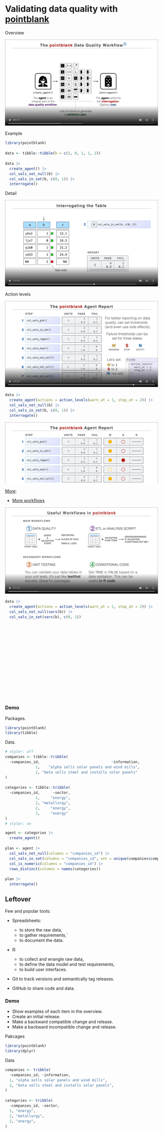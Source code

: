 
# Validating data quality with [pointblank](https://rich-iannone.github.io/pointblank/)

Overview

![](data-validation-workflow.png)

Example

``` r
library(pointblank)

data <- tibble::tibble(b = c(1, 0, 1, 1, 2))

data |> 
  create_agent() |> 
  col_vals_not_null(b) |> 
  col_vals_in_set(b, c(0, 1)) |>
  interrogate()
```

Detail

![](in-set.png)

Action levels

![](action_levels.png)

``` r
data |> 
  create_agent(actions = action_levels(warn_at = 1, stop_at = 2)) |> 
  col_vals_not_null(b) |> 
  col_vals_in_set(b, c(0, 1)) |>
  interrogate()
```

![](report.png)

[More](https://rich-iannone.github.io/pointblank/):

-   [More
    workflows](https://rich-iannone.github.io/pointblank/articles/validation_workflows.html)

![](all-workflows.png)

``` r
data |> 
  create_agent(actions = action_levels(warn_at = 1, stop_at = 2)) |> 
  col_vals_not_null(vars(b)) |> 
  col_vals_in_set(vars(b), c(0, 1))
```

<div id="pb_agent" style="overflow-x:auto;overflow-y:auto;width:auto;height:auto;">
<style>@import url("https://fonts.googleapis.com/css2?family=IBM+Plex+Sans:ital,wght@0,100;0,200;0,300;0,400;0,500;0,600;0,700;0,800;0,900;1,100;1,200;1,300;1,400;1,500;1,600;1,700;1,800;1,900&display=swap");
@import url("https://unpkg.com/balloon-css/balloon.min.css");
html {
  font-family: 'IBM Plex Sans', -apple-system, BlinkMacSystemFont, 'Segoe UI', Roboto, Oxygen, Ubuntu, Cantarell, 'Helvetica Neue', 'Fira Sans', 'Droid Sans', Arial, sans-serif;
}

#pb_agent .gt_table {
  display: table;
  border-collapse: collapse;
  margin-left: auto;
  margin-right: auto;
  color: #333333;
  font-size: 90%;
  font-weight: normal;
  font-style: normal;
  background-color: #FFFFFF;
  width: auto;
  border-top-style: solid;
  border-top-width: 2px;
  border-top-color: #A8A8A8;
  border-right-style: none;
  border-right-width: 2px;
  border-right-color: #D3D3D3;
  border-bottom-style: solid;
  border-bottom-width: 2px;
  border-bottom-color: #A8A8A8;
  border-left-style: none;
  border-left-width: 2px;
  border-left-color: #D3D3D3;
}

#pb_agent .gt_heading {
  background-color: #FFFFFF;
  text-align: center;
  border-bottom-color: #FFFFFF;
  border-left-style: none;
  border-left-width: 1px;
  border-left-color: #D3D3D3;
  border-right-style: none;
  border-right-width: 1px;
  border-right-color: #D3D3D3;
}

#pb_agent .gt_title {
  color: #333333;
  font-size: 125%;
  font-weight: initial;
  padding-top: 4px;
  padding-bottom: 4px;
  padding-left: 5px;
  padding-right: 5px;
  border-bottom-color: #FFFFFF;
  border-bottom-width: 0;
}

#pb_agent .gt_subtitle {
  color: #333333;
  font-size: 85%;
  font-weight: initial;
  padding-top: 0;
  padding-bottom: 6px;
  padding-left: 5px;
  padding-right: 5px;
  border-top-color: #FFFFFF;
  border-top-width: 0;
}

#pb_agent .gt_bottom_border {
  border-bottom-style: solid;
  border-bottom-width: 2px;
  border-bottom-color: #D3D3D3;
}

#pb_agent .gt_col_headings {
  border-top-style: solid;
  border-top-width: 2px;
  border-top-color: #D3D3D3;
  border-bottom-style: solid;
  border-bottom-width: 2px;
  border-bottom-color: #D3D3D3;
  border-left-style: none;
  border-left-width: 1px;
  border-left-color: #D3D3D3;
  border-right-style: none;
  border-right-width: 1px;
  border-right-color: #D3D3D3;
}

#pb_agent .gt_col_heading {
  color: #333333;
  background-color: #FFFFFF;
  font-size: 100%;
  font-weight: normal;
  text-transform: inherit;
  border-left-style: none;
  border-left-width: 1px;
  border-left-color: #D3D3D3;
  border-right-style: none;
  border-right-width: 1px;
  border-right-color: #D3D3D3;
  vertical-align: bottom;
  padding-top: 5px;
  padding-bottom: 6px;
  padding-left: 5px;
  padding-right: 5px;
  overflow-x: hidden;
}

#pb_agent .gt_column_spanner_outer {
  color: #333333;
  background-color: #FFFFFF;
  font-size: 100%;
  font-weight: normal;
  text-transform: inherit;
  padding-top: 0;
  padding-bottom: 0;
  padding-left: 4px;
  padding-right: 4px;
}

#pb_agent .gt_column_spanner_outer:first-child {
  padding-left: 0;
}

#pb_agent .gt_column_spanner_outer:last-child {
  padding-right: 0;
}

#pb_agent .gt_column_spanner {
  border-bottom-style: solid;
  border-bottom-width: 2px;
  border-bottom-color: #D3D3D3;
  vertical-align: bottom;
  padding-top: 5px;
  padding-bottom: 5px;
  overflow-x: hidden;
  display: inline-block;
  width: 100%;
}

#pb_agent .gt_group_heading {
  padding-top: 8px;
  padding-bottom: 8px;
  padding-left: 5px;
  padding-right: 5px;
  color: #333333;
  background-color: #FFFFFF;
  font-size: 100%;
  font-weight: initial;
  text-transform: inherit;
  border-top-style: solid;
  border-top-width: 2px;
  border-top-color: #D3D3D3;
  border-bottom-style: solid;
  border-bottom-width: 2px;
  border-bottom-color: #D3D3D3;
  border-left-style: none;
  border-left-width: 1px;
  border-left-color: #D3D3D3;
  border-right-style: none;
  border-right-width: 1px;
  border-right-color: #D3D3D3;
  vertical-align: middle;
}

#pb_agent .gt_empty_group_heading {
  padding: 0.5px;
  color: #333333;
  background-color: #FFFFFF;
  font-size: 100%;
  font-weight: initial;
  border-top-style: solid;
  border-top-width: 2px;
  border-top-color: #D3D3D3;
  border-bottom-style: solid;
  border-bottom-width: 2px;
  border-bottom-color: #D3D3D3;
  vertical-align: middle;
}

#pb_agent .gt_from_md > :first-child {
  margin-top: 0;
}

#pb_agent .gt_from_md > :last-child {
  margin-bottom: 0;
}

#pb_agent .gt_row {
  padding-top: 8px;
  padding-bottom: 8px;
  padding-left: 5px;
  padding-right: 5px;
  margin: 10px;
  border-top-style: solid;
  border-top-width: 1px;
  border-top-color: #D3D3D3;
  border-left-style: none;
  border-left-width: 1px;
  border-left-color: #D3D3D3;
  border-right-style: none;
  border-right-width: 1px;
  border-right-color: #D3D3D3;
  vertical-align: middle;
  overflow-x: hidden;
}

#pb_agent .gt_stub {
  color: #333333;
  background-color: #FFFFFF;
  font-size: 100%;
  font-weight: initial;
  text-transform: inherit;
  border-right-style: solid;
  border-right-width: 2px;
  border-right-color: #D3D3D3;
  padding-left: 5px;
  padding-right: 5px;
}

#pb_agent .gt_stub_row_group {
  color: #333333;
  background-color: #FFFFFF;
  font-size: 100%;
  font-weight: initial;
  text-transform: inherit;
  border-right-style: solid;
  border-right-width: 2px;
  border-right-color: #D3D3D3;
  padding-left: 5px;
  padding-right: 5px;
  vertical-align: top;
}

#pb_agent .gt_row_group_first td {
  border-top-width: 2px;
}

#pb_agent .gt_summary_row {
  color: #333333;
  background-color: #FFFFFF;
  text-transform: inherit;
  padding-top: 8px;
  padding-bottom: 8px;
  padding-left: 5px;
  padding-right: 5px;
}

#pb_agent .gt_first_summary_row {
  border-top-style: solid;
  border-top-color: #D3D3D3;
}

#pb_agent .gt_first_summary_row.thick {
  border-top-width: 2px;
}

#pb_agent .gt_last_summary_row {
  padding-top: 8px;
  padding-bottom: 8px;
  padding-left: 5px;
  padding-right: 5px;
  border-bottom-style: solid;
  border-bottom-width: 2px;
  border-bottom-color: #D3D3D3;
}

#pb_agent .gt_grand_summary_row {
  color: #333333;
  background-color: #FFFFFF;
  text-transform: inherit;
  padding-top: 8px;
  padding-bottom: 8px;
  padding-left: 5px;
  padding-right: 5px;
}

#pb_agent .gt_first_grand_summary_row {
  padding-top: 8px;
  padding-bottom: 8px;
  padding-left: 5px;
  padding-right: 5px;
  border-top-style: double;
  border-top-width: 6px;
  border-top-color: #D3D3D3;
}

#pb_agent .gt_striped {
  background-color: rgba(128, 128, 128, 0.05);
}

#pb_agent .gt_table_body {
  border-top-style: solid;
  border-top-width: 2px;
  border-top-color: #D3D3D3;
  border-bottom-style: solid;
  border-bottom-width: 2px;
  border-bottom-color: #D3D3D3;
}

#pb_agent .gt_footnotes {
  color: #333333;
  background-color: #FFFFFF;
  border-bottom-style: none;
  border-bottom-width: 2px;
  border-bottom-color: #D3D3D3;
  border-left-style: none;
  border-left-width: 2px;
  border-left-color: #D3D3D3;
  border-right-style: none;
  border-right-width: 2px;
  border-right-color: #D3D3D3;
}

#pb_agent .gt_footnote {
  margin: 0px;
  font-size: 90%;
  padding-left: 4px;
  padding-right: 4px;
  padding-left: 5px;
  padding-right: 5px;
}

#pb_agent .gt_sourcenotes {
  color: #333333;
  background-color: #FFFFFF;
  border-bottom-style: none;
  border-bottom-width: 2px;
  border-bottom-color: #D3D3D3;
  border-left-style: none;
  border-left-width: 2px;
  border-left-color: #D3D3D3;
  border-right-style: none;
  border-right-width: 2px;
  border-right-color: #D3D3D3;
}

#pb_agent .gt_sourcenote {
  font-size: 90%;
  padding-top: 4px;
  padding-bottom: 4px;
  padding-left: 5px;
  padding-right: 5px;
}

#pb_agent .gt_left {
  text-align: left;
}

#pb_agent .gt_center {
  text-align: center;
}

#pb_agent .gt_right {
  text-align: right;
  font-variant-numeric: tabular-nums;
}

#pb_agent .gt_font_normal {
  font-weight: normal;
}

#pb_agent .gt_font_bold {
  font-weight: bold;
}

#pb_agent .gt_font_italic {
  font-style: italic;
}

#pb_agent .gt_super {
  font-size: 65%;
}

#pb_agent .gt_footnote_marks {
  font-style: italic;
  font-weight: normal;
  font-size: 75%;
  vertical-align: 0.4em;
}

#pb_agent .gt_asterisk {
  font-size: 100%;
  vertical-align: 0;
}

#pb_agent .gt_indent_1 {
  text-indent: 5px;
}

#pb_agent .gt_indent_2 {
  text-indent: 10px;
}

#pb_agent .gt_indent_3 {
  text-indent: 15px;
}

#pb_agent .gt_indent_4 {
  text-indent: 20px;
}

#pb_agent .gt_indent_5 {
  text-indent: 25px;
}

#pb_agent {
  -webkit-font-smoothing: antialiased;
}

#pb_agent .gt_row {
  overflow: visible;
}

#pb_agent .gt_sourcenote {
  height: 35px;
  padding: 0;
}

#pb_agent code {
  font-family: 'IBM Plex Mono', monospace, courier;
  background-color: transparent;
  padding: 0;
}
</style>
<table class="gt_table" style="table-layout: fixed;; width: 0px">
  <colgroup>
    <col style="width:6px;"/>
    <col style="width:35px;"/>
    <col style="width:190px;"/>
    <col style="width:120px;"/>
    <col style="width:120px;"/>
    <col style="width:50px;"/>
    <col style="width:50px;"/>
    <col style="width:50px;"/>
    <col style="width:50px;"/>
    <col style="width:50px;"/>
    <col style="width:30px;"/>
    <col style="width:30px;"/>
    <col style="width:30px;"/>
    <col style="width:65px;"/>
  </colgroup>
  <thead class="gt_header">
    <tr>
      <td colspan="14" class="gt_heading gt_title gt_font_normal" style="color: #444444; font-size: 28px; text-align: left; font-weight: 500;"><div><span style="float: left;">Pointblank Validation Plan</span><span style="float: right; text-decoration-line: underline; text-underline-position: under;font-size: 16px; text-decoration-color: #9C2E83;padding-top: 0.1em; padding-right: 0.4em;">No Interrogation Performed</span></div>
</td>
    </tr>
    <tr>
      <td colspan="14" class="gt_heading gt_subtitle gt_font_normal gt_bottom_border" style="font-size: 12px; text-align: left;"><span style="text-decoration-style:solid;text-decoration-color:#ADD8E6;text-decoration-line:underline;text-underline-position:under;color:#333333;font-variant-numeric:tabular-nums;padding-left:4px;margin-right:5px;padding-right:2px;">[2022-09-20|10:56:14]</span> <span style="background-color:#C2C2C2;color:#222222;padding:0.5em 0.5em;position:inherit;text-transform:uppercase;margin:5px 0px 5px 5px;font-weight:bold;border:solid 1px #C2C2C2;padding:2px 15px 2px 15px;font-size:smaller;">?</span>
<span style="background-color:none;color:#222222;padding:0.5em 0.5em;position:inherit;margin:5px 10px 5px -4px;font-weight:bold;border:solid 1px #C2C2C2;padding:2px 15px 2px 15px;font-size:smaller;">data</span>  <br><br></td>
    </tr>
  </thead>
  <thead class="gt_col_headings">
    <tr>
      <th class="gt_col_heading gt_columns_bottom_border gt_left" rowspan="1" colspan="1" style="color: #666666; font-weight: bold;" scope="col"></th>
      <th class="gt_col_heading gt_columns_bottom_border gt_right" rowspan="1" colspan="1" style="color: #666666; font-weight: bold;" scope="col"></th>
      <th class="gt_col_heading gt_columns_bottom_border gt_left" rowspan="1" colspan="1" style="color: #666666; font-weight: bold;" scope="col">STEP</th>
      <th class="gt_col_heading gt_columns_bottom_border gt_left" rowspan="1" colspan="1" style="color: #666666; font-weight: bold;" scope="col">COLUMNS</th>
      <th class="gt_col_heading gt_columns_bottom_border gt_left" rowspan="1" colspan="1" style="color: #666666; font-weight: bold;" scope="col">VALUES</th>
      <th class="gt_col_heading gt_columns_bottom_border gt_center" rowspan="1" colspan="1" style="color: #666666; font-weight: bold;" scope="col">TBL</th>
      <th class="gt_col_heading gt_columns_bottom_border gt_center" rowspan="1" colspan="1" style="color: #666666; font-weight: bold;" scope="col">EVAL</th>
      <th class="gt_col_heading gt_columns_bottom_border gt_right" rowspan="1" colspan="1" style="color: #666666; font-weight: bold;" scope="col">UNITS</th>
      <th class="gt_col_heading gt_columns_bottom_border gt_right" rowspan="1" colspan="1" style="color: #666666; font-weight: bold;" scope="col">PASS</th>
      <th class="gt_col_heading gt_columns_bottom_border gt_right" rowspan="1" colspan="1" style="color: #666666; font-weight: bold;" scope="col">FAIL</th>
      <th class="gt_col_heading gt_columns_bottom_border gt_center" rowspan="1" colspan="1" style="color: #666666; font-weight: bold;" scope="col">W</th>
      <th class="gt_col_heading gt_columns_bottom_border gt_center" rowspan="1" colspan="1" style="color: #666666; font-weight: bold;" scope="col">S</th>
      <th class="gt_col_heading gt_columns_bottom_border gt_center" rowspan="1" colspan="1" style="color: #666666; font-weight: bold;" scope="col">N</th>
      <th class="gt_col_heading gt_columns_bottom_border gt_center" rowspan="1" colspan="1" style="color: #666666; font-weight: bold;" scope="col">EXT</th>
    </tr>
  </thead>
  <tbody class="gt_table_body">
    <tr><td class="gt_row gt_left" style="height:  40px"></td>
<td class="gt_row gt_right" style="color: #666666; font-size: 13px; font-weight: bold; height:  40px">1</td>
<td class="gt_row gt_left" style="height:  40px"><div class='gt_from_md'><div aria-label="Expect that all values in `b` should not be NULL. " data-balloon-pos="right" style="width:fit-content;">
  <div style="margin:0;padding:0;display:inline-block;height:30px;vertical-align:middle;"><?xml version="1.0" encoding="UTF-8"?><svg width="30px" height="30px" viewBox="0 0 67 67" version="1.1" xmlns="http://www.w3.org/2000/svg" xmlns:xlink="http://www.w3.org/1999/xlink">    <title>col_vals_not_null</title>    <g id="All-Icons" stroke="none" stroke-width="1" fill="none" fill-rule="evenodd">        <g id="col_vals_not_null" transform="translate(0.000000, 0.551724)">            <path d="M56.712234,1 C59.1975153,1 61.4475153,2.00735931 63.076195,3.63603897 C64.7048747,5.26471863 65.712234,7.51471863 65.712234,10 L65.712234,10 L65.712234,65 L10.712234,65 C8.22695259,65 5.97695259,63.9926407 4.34827294,62.363961 C2.71959328,60.7352814 1.71223397,58.4852814 1.71223397,56 L1.71223397,56 L1.71223397,10 C1.71223397,7.51471863 2.71959328,5.26471863 4.34827294,3.63603897 C5.97695259,2.00735931 8.22695259,1 10.712234,1 L10.712234,1 Z" id="rectangle" stroke="#000000" stroke-width="2" fill="#FFFFFF"></path>            <path d="M40.6120805,47.037834 C37.4692348,47.037834 35.0126139,45.9348613 33.712234,44.0140597 C32.4118541,45.9348613 29.9552331,47.037834 26.8123883,47.037834 C22.6574397,47.037834 16.0646712,43.4437723 16.0646712,33.8021619 C16.0646712,29.3401361 17.4715879,18.962166 30.5035862,18.962166 C30.9454018,18.962166 31.3057481,19.3225124 31.3057481,19.7643279 L31.3057481,21.3686518 C31.3057481,21.8104674 30.9454018,22.1708138 30.5035862,22.1708138 C26.6400486,22.1708138 22.4819668,25.8118774 22.4819668,33.8021619 C22.4819668,37.5090277 23.7635456,43.0270243 27.2949384,43.0270243 C29.795428,43.0270243 31.224279,40.4231312 32.0985095,38.2861221 C30.5067194,35.6101596 29.7014243,33.1034035 29.7014243,30.8347892 C29.7014243,25.6238707 31.8603677,23.7751377 33.712234,23.7751377 C35.5641002,23.7751377 37.7230437,25.6238707 37.7230437,30.8347892 C37.7230437,33.1347383 36.9396828,35.5788255 35.3290916,38.2861221 C36.6294715,41.4321009 38.243196,43.0270243 40.1295295,43.0270243 C43.6609223,43.0270243 44.9425012,37.5090277 44.9425012,33.8021619 C44.9425012,25.8118774 40.7844193,22.1708138 36.9208817,22.1708138 C36.4759329,22.1708138 36.1187198,21.8104674 36.1187198,21.3686518 L36.1187198,19.7643279 C36.1187198,19.3225124 36.4759329,18.962166 36.9208817,18.962166 C49.9528801,18.962166 51.3597967,29.3401361 51.3597967,33.8021619 C51.3597967,43.4437723 44.7670282,47.037834 40.6120805,47.037834 Z" id="omega" fill="#000000" fill-rule="nonzero"></path>            <path d="M33,7.93597705 C33.2761424,7.93597705 33.5,8.15983467 33.5,8.43597705 L33.5,57.564023 C33.5,57.8401653 33.2761424,58.064023 33,58.064023 C32.7238576,58.064023 32.5,57.8401653 32.5,57.564023 L32.5,8.43597705 C32.5,8.15983467 32.7238576,7.93597705 33,7.93597705 Z" id="line_black" fill="#000000" transform="translate(33.000000, 33.000000) rotate(-320.000000) translate(-33.000000, -33.000000) "></path>            <polygon id="line_white" fill="#FFFFFF" transform="translate(34.899496, 32.153303) rotate(-320.000000) translate(-34.899496, -32.153303) " points="34.3994962 8.54160469 35.3994962 8.54160469 35.3994962 55.7650019 34.3994962 55.7650019"></polygon>        </g>    </g></svg></div>
  <code style="font-size:10px;">&nbsp;col_vals_not_null()</code>
</div>
</div></td>
<td class="gt_row gt_left" style="border-left-width: 1px; border-left-style: dashed; border-left-color: #E5E5E5; height:  40px"><div class='gt_from_md'><div aria-label="b" data-balloon-pos="left">
  <p style="margin-top:0;margin-bottom:0;font-size:11px;white-space:nowrap;text-overflow:ellipsis;overflow:hidden;line-height:2em;">
    <code><span style="color:purple;">&marker;</span>b</code>
  </p>
</div>
</div></td>
<td class="gt_row gt_left" style="border-left-width: 1px; border-left-style: dashed; border-left-color: #E5E5E5; height:  40px">—</td>
<td class="gt_row gt_center" style="border-left-width: 1px; border-left-style: solid; border-left-color: #D3D3D3; background-color: #F2F2F2; border-right-width: 1px; border-right-style: solid; border-right-color: #F2F2F2; height:  40px"></td>
<td class="gt_row gt_center" style="border-right-width: 1px; border-right-style: solid; border-right-color: #F2F2F2; background-color: #F2F2F2; height:  40px"></td>
<td class="gt_row gt_right" style="font-size: 11px; background-color: #F2F2F2; border-right-width: 1px; border-right-style: solid; border-right-color: #F2F2F2; height:  40px"></td>
<td class="gt_row gt_right" style="border-left-width: 1px; border-left-style: dashed; border-left-color: #E5E5E5; font-size: 11px; background-color: #F2F2F2; border-right-width: 1px; border-right-style: solid; border-right-color: #F2F2F2; height:  40px"></td>
<td class="gt_row gt_right" style="border-left-width: 1px; border-left-style: dashed; border-left-color: #E5E5E5; font-size: 11px; background-color: #F2F2F2; border-right-width: 1px; border-right-style: solid; border-right-color: #F2F2F2; height:  40px"></td>
<td class="gt_row gt_center" style="border-left-width: 1px; border-left-style: solid; border-left-color: #D3D3D3; background-color: #F2F2F2; border-right-width: 1px; border-right-style: solid; border-right-color: #F2F2F2; height:  40px"></td>
<td class="gt_row gt_center" style="background-color: #F2F2F2; border-right-width: 1px; border-right-style: solid; border-right-color: #F2F2F2; height:  40px"></td>
<td class="gt_row gt_center" style="border-right-width: 1px; border-right-style: solid; border-right-color: #F2F2F2; background-color: #F2F2F2; height:  40px"></td>
<td class="gt_row gt_center" style="background-color: #F2F2F2; border-right-width: 1px; border-right-style: solid; border-right-color: #F2F2F2; height:  40px"></td></tr>
    <tr><td class="gt_row gt_left" style="height:  40px"></td>
<td class="gt_row gt_right" style="color: #666666; font-size: 13px; font-weight: bold; height:  40px">2</td>
<td class="gt_row gt_left" style="height:  40px"><div class='gt_from_md'><div aria-label="Expect that values in `b` should be in the set of `0`, `1`. " data-balloon-pos="right" style="width:fit-content;">
  <div style="margin:0;padding:0;display:inline-block;height:30px;vertical-align:middle;"><?xml version="1.0" encoding="UTF-8"?><svg width="30px" height="30px" viewBox="0 0 67 67" version="1.1" xmlns="http://www.w3.org/2000/svg" xmlns:xlink="http://www.w3.org/1999/xlink">    <title>col_vals_in_set</title>    <g id="All-Icons" stroke="none" stroke-width="1" fill="none" fill-rule="evenodd">        <g id="col_vals_in_set" transform="translate(0.000000, 0.172414)">            <path d="M56.712234,1 C59.1975153,1 61.4475153,2.00735931 63.076195,3.63603897 C64.7048747,5.26471863 65.712234,7.51471863 65.712234,10 L65.712234,10 L65.712234,65 L10.712234,65 C8.22695259,65 5.97695259,63.9926407 4.34827294,62.363961 C2.71959328,60.7352814 1.71223397,58.4852814 1.71223397,56 L1.71223397,56 L1.71223397,10 C1.71223397,7.51471863 2.71959328,5.26471863 4.34827294,3.63603897 C5.97695259,2.00735931 8.22695259,1 10.712234,1 L10.712234,1 Z" id="rectangle" stroke="#000000" stroke-width="2" fill="#FFFFFF"></path>            <path d="M44.127969,41.1538382 L31.0814568,41.1538382 C29.9510748,41.1536429 28.8827052,40.9256134 27.9079888,40.5136953 C26.4467442,39.8960136 25.19849,38.8599685 24.3189894,37.5577099 C23.8792391,36.906727 23.5314818,36.1899233 23.2936866,35.4252675 C23.2130217,35.16589 23.1460289,34.9005554 23.0913409,34.6307286 L44.1278714,34.6307286 C45.028466,34.6306309 45.7586488,33.9004481 45.7586488,32.9998535 C45.7586488,32.0992589 45.028466,31.3690761 44.1278714,31.3690761 L23.0905596,31.3690761 C23.1990567,30.8337194 23.3597028,30.3180894 23.5675173,29.8264831 C24.185199,28.3652386 25.2212442,27.1169844 26.5236004,26.2374838 C27.1745833,25.7977334 27.891387,25.4499762 28.6560428,25.2122786 C29.4208939,24.9744833 30.2334994,24.8459665 31.0813591,24.8459665 L44.1277737,24.8459665 C45.0283683,24.8459665 45.7586488,24.1157837 45.7586488,23.2151891 C45.7586488,22.3145945 45.0283683,21.5844117 44.1277737,21.5844117 L31.0813591,21.5844117 C29.5096643,21.5844117 28.0039858,21.9038483 26.6373711,22.4820765 C24.5866678,23.3498583 22.8469049,24.7950871 21.6163267,26.616296 C20.3856508,28.4362354 19.665136,30.6413347 19.6658191,33.0000488 C19.6658191,34.5717436 19.9852563,36.0774222 20.5635822,37.4440369 C21.4312663,39.4947402 22.8765927,41.2345031 24.697704,42.4650813 C26.5176434,43.6957572 28.7227427,44.4155883 31.0814568,44.4155883 L44.1278714,44.4155883 C45.028466,44.4155883 45.7586488,43.6854055 45.7586488,42.7848109 C45.7586488,41.8842163 45.0285636,41.1538382 44.127969,41.1538382 Z" id="set_of" fill="#000000" fill-rule="nonzero"></path>        </g>    </g></svg></div>
  <code style="font-size:11px;">&nbsp;col_vals_in_set()</code>
</div>
</div></td>
<td class="gt_row gt_left" style="border-left-width: 1px; border-left-style: dashed; border-left-color: #E5E5E5; height:  40px"><div class='gt_from_md'><div aria-label="b" data-balloon-pos="left">
  <p style="margin-top:0;margin-bottom:0;font-size:11px;white-space:nowrap;text-overflow:ellipsis;overflow:hidden;line-height:2em;">
    <code><span style="color:purple;">&marker;</span>b</code>
  </p>
</div>
</div></td>
<td class="gt_row gt_left" style="border-left-width: 1px; border-left-style: dashed; border-left-color: #E5E5E5; height:  40px"><div class='gt_from_md'><div aria-label="0, 1" data-balloon-pos="left"><p style="margin-top: 0px; margin-bottom: 0px; font-size: 11px; white-space: nowrap; text-overflow: ellipsis; overflow: hidden;"><code>0, 1</code></p></div>
</div></td>
<td class="gt_row gt_center" style="border-left-width: 1px; border-left-style: solid; border-left-color: #D3D3D3; background-color: #F2F2F2; border-right-width: 1px; border-right-style: solid; border-right-color: #F2F2F2; height:  40px"></td>
<td class="gt_row gt_center" style="border-right-width: 1px; border-right-style: solid; border-right-color: #F2F2F2; background-color: #F2F2F2; height:  40px"></td>
<td class="gt_row gt_right" style="font-size: 11px; background-color: #F2F2F2; border-right-width: 1px; border-right-style: solid; border-right-color: #F2F2F2; height:  40px"></td>
<td class="gt_row gt_right" style="border-left-width: 1px; border-left-style: dashed; border-left-color: #E5E5E5; font-size: 11px; background-color: #F2F2F2; border-right-width: 1px; border-right-style: solid; border-right-color: #F2F2F2; height:  40px"></td>
<td class="gt_row gt_right" style="border-left-width: 1px; border-left-style: dashed; border-left-color: #E5E5E5; font-size: 11px; background-color: #F2F2F2; border-right-width: 1px; border-right-style: solid; border-right-color: #F2F2F2; height:  40px"></td>
<td class="gt_row gt_center" style="border-left-width: 1px; border-left-style: solid; border-left-color: #D3D3D3; background-color: #F2F2F2; border-right-width: 1px; border-right-style: solid; border-right-color: #F2F2F2; height:  40px"></td>
<td class="gt_row gt_center" style="background-color: #F2F2F2; border-right-width: 1px; border-right-style: solid; border-right-color: #F2F2F2; height:  40px"></td>
<td class="gt_row gt_center" style="border-right-width: 1px; border-right-style: solid; border-right-color: #F2F2F2; background-color: #F2F2F2; height:  40px"></td>
<td class="gt_row gt_center" style="background-color: #F2F2F2; border-right-width: 1px; border-right-style: solid; border-right-color: #F2F2F2; height:  40px"></td></tr>
  </tbody>
  <tfoot class="gt_sourcenotes">
    <tr>
      <td class="gt_sourcenote" colspan="14"></td>
    </tr>
  </tfoot>
  
</table>
</div>

### Demo

Packages.

``` r
library(pointblank)
library(tibble)
```

Data.

``` r
# styler: off
companies <- tibble::tribble(
  ~companies_id,                                 ~information,
              1,    "alpha sells solar panels and wind mills",
              2, "beta sells steel and installs solar panels"
)

categories <- tibble::tribble(
  ~companies_id,      ~sector,
              1,     "energy",
              2, "metallurgy",
              2,     "energy",
              3,     "energy"
)
# styler: on
```

``` r
agent <- categories |>
  create_agent()

plan <- agent |>
  col_vals_not_null(columns = "companies_id") |>
  col_vals_in_set(columns = "companies_id", set = unique(companies$companies_id)) |>
  col_is_numeric(columns = "companies_id") |>
  rows_distinct(columns = names(categories))

plan |>
  interrogate()
```

## Leftover

Few and popular tools:

-   Spreadsheets:

    -   to store the raw data,
    -   to gather requirements,\`
    -   to document the data.

-   R:

    -   to collect and wrangle raw data,
    -   to define the data model and test requirements,
    -   to build user interfaces.

-   Git to track versions and semantically tag releases.

-   GitHub to share code and data.

### Demo

-   Show examples of each item in the overview.
-   Create an initial release.
-   Make a backward compatible change and release.
-   Make a backward incompatible change and release.

Pakcages

``` r
library(pointblank)
library(dplyr)
```

Data

``` r
companies <- tribble(
  ~companies_id, ~information,
  1, "alpha sells solar panels and wind mills",
  2, "beta sells steel and installs solar panels",
)

categories <- tribble(
  ~companies_id, ~sector,
  1, "energy",
  2, "metallurgy",
  2, "energy",
)
```
